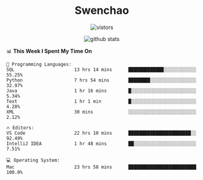<h1 align="center">Swenchao</h3>

<p align="center">
  <img src="https://visitor-badge.glitch.me/badge?page_id=Swenchao" alt="vistors" />
</p>

<p align="center">
  <img src="https://github-readme-stats.vercel.app/api?username=Swenchao&count_private=true&show_icons=true&theme=vue-dark&hide_title=true" alt="github stats" />
</p>

<!--START_SECTION:waka-->
📊 **This Week I Spent My Time On** 

```text
💬 Programming Languages: 
SQL                      13 hrs 14 mins      █████████████░░░░░░░░░░░░   55.25% 
Python                   7 hrs 54 mins       ████████░░░░░░░░░░░░░░░░░   32.97% 
Java                     1 hr 16 mins        █░░░░░░░░░░░░░░░░░░░░░░░░   5.34% 
Text                     1 hr 1 min          █░░░░░░░░░░░░░░░░░░░░░░░░   4.28% 
XML                      30 mins             ░░░░░░░░░░░░░░░░░░░░░░░░░   2.12%

🔥 Editors: 
VS Code                  22 hrs 10 mins      ███████████████████████░░   92.49% 
IntelliJ IDEA            1 hr 48 mins        ██░░░░░░░░░░░░░░░░░░░░░░░   7.51%

💻 Operating System: 
Mac                      23 hrs 58 mins      █████████████████████████   100.0%

```


<!--END_SECTION:waka-->
